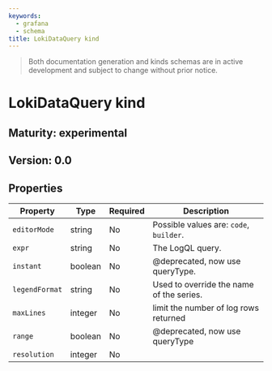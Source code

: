 ```yaml
---
keywords:
  - grafana
  - schema
title: LokiDataQuery kind
---
```

> Both documentation generation and kinds schemas are in active development and subject to change without prior notice.

# LokiDataQuery kind

## Maturity: experimental
## Version: 0.0

## Properties

| Property       | Type    | Required | Description                             |
|----------------|---------|----------|-----------------------------------------|
| `editorMode`   | string  | No       | Possible values are: `code`, `builder`. |
| `expr`         | string  | No       | The LogQL query.                         |
| `instant`      | boolean | No       | @deprecated, now use queryType.          |
| `legendFormat` | string  | No       | Used to override the name of the series. |
| `maxLines`     | integer | No       | limit the number of log rows returned   |
| `range`        | boolean | No       | @deprecated, now use queryType          |
| `resolution`   | integer | No       |                                         |


